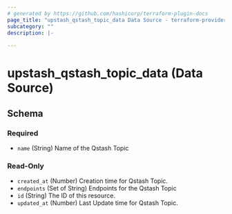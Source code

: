 ```yaml
---
# generated by https://github.com/hashicorp/terraform-plugin-docs
page_title: "upstash_qstash_topic_data Data Source - terraform-provider-upstash"
subcategory: ""
description: |-
  
---
```


# upstash_qstash_topic_data (Data Source)





<!-- schema generated by tfplugindocs -->
## Schema

### Required

- `name` (String) Name of the Qstash Topic

### Read-Only

- `created_at` (Number) Creation time for Qstash Topic.
- `endpoints` (Set of String) Endpoints for the Qstash Topic
- `id` (String) The ID of this resource.
- `updated_at` (Number) Last Update time for Qstash Topic.


